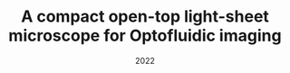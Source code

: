 ---
title: "A compact open-top light-sheet microscope for Optofluidic imaging"
collection: publications
permalink: /publication/2022_Son_Three-Dimensional_and_Multidimensional_Microscopy:_Image_Acquisition_and_Processing_XXIX
date: 2022
venue: 'Three-Dimensional and Multidimensional Microscopy: Image Acquisition and Processing XXIX'
DOI: '10.1117/12.2607324'
---